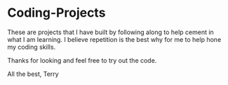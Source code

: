 # Coding-Projects

These are projects that I have built by following along to help cement in what I am learning. I believe repetition is the best why for me to help hone my coding skills. 

Thanks for looking and feel free to try out the code.

All the best,
Terry
